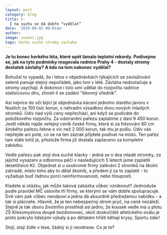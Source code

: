 ```yaml
---
layout: post
category: blog
title: >-  
  I na suchu se dá dobře “vydělat”
date: '2019-09-02 00:01am'
author: 
image: suseni.jpg
tags: horko sucho stromy zavlaha
---
```


<b>Je tu konec horkého léta, které opět lámalo teplotní rekordy. Podívejme se, jak na tyto podmínky reagovala radnice Prahy 4 - dostaly stromy dostatek závlahy? A kdo na tom nakonec vydělal?</b>

Bohužel to vypadá, že i letos v objednávkách týkajících se zavlažování zeleně panuje stejný nepořádek, jako loni v létě. Závlaha nedostačuje a stromy usychají. A dokonce i toto umí udělat do rozpočtu radnice statisícovou díru, zhostí-li se zadání “šikovný úředník”. 

Asi nejvíce do očí bijící je objednávka kácení jednoho starého javoru v Nuslích za 150 tisíc korun, s náhradní výsadbou dvou nových mladých stromků. Údiv nad výší ceny nepřechází, ani když se podíváte do položkového rozpočtu. Za odstranění pařezu zaplatíme z daní 9 450 korun. Jestli někdo najde veřejný ceník české firmy, která si za frézování 80 cm širokého pařezu řekne o víc než 2 000 korun, tak mu je pošlu. Údiv vás nepřejde ani poté, co se na ten zázrak přijdete podívat na místo. Ten pařez tam stále totiž je, přestože  firma již dostala zaplaceno za kompletní zakázku. 

Vedle pařezu pak stojí dva suché klacky - jedná se o dva mladé stromky, za jejichž vysazení a odbornou péči v následujících 5 letech jsme zaplatili desetitísíce Kč. Objednat si u soukromé firmy zalévání 2 stromků na školní zahradě, místo toho aby to dělal školník, a předem jí za to zaplatit - to vyžaduje buď řádnou porci neinformovanosti, nebo hlouposti. 

Kladete si otázku, jak může taková zakázka vůbec vzniknout? Jednoduše podle pravidel MČ oslovíte tři firmy, se kterými se vám dobře spolupracuje. Dvě vám pak vůbec neodpoví a jedna dá absurdně předraženou nabídku - a tak si plácnete. Hlavně, že je ten nebezpečný strom pryč, na ceně nezáleží. Stejně je tak oboru životního prostředí asi jedno, že kousek vedle má u plotu ZŠ Křesomyslova doupě bezdomovec, okolí doskočiště atletického oválu je proto pokryto lidskými výkaly a po dětském hřišti běhají krysy. Sportu zdar! 


Stojí, stojí židle v lese, žádný si ji neodnese. Co je to?
